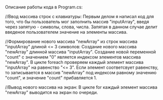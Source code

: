 Описание работы кода в Program.cs:

//Ввод массива строк с клавиатуры:
Первым делом я написал код для того, что бы пользователь мог заполнить массив "inputArray", введя через запятую - символы, слова, числа. 
Запятая в данном случае делит введеное пользователем значение на элементы массива. 

//Формирование нового массива "newArray" из строк массива "inputArray" длиной <= 3 символов: 
Создание нового массива "newArray" длинной массива "inputArray".
Создание новой переменной "count" с значением "0" является индексом элементов массива "newArray".
В цикле foreach проверяем каждый элемент массива "inputArray" на равенство "<= 3".
Если элемент соответсвует равенству, то записывается в массив "newArray" под индексом равному значению "count", и значение "count" прибавляется 1.

//Вывод нового массива на экран:
В цикле for каждый элемент массива "newArray" выводится на экран по очереди.
